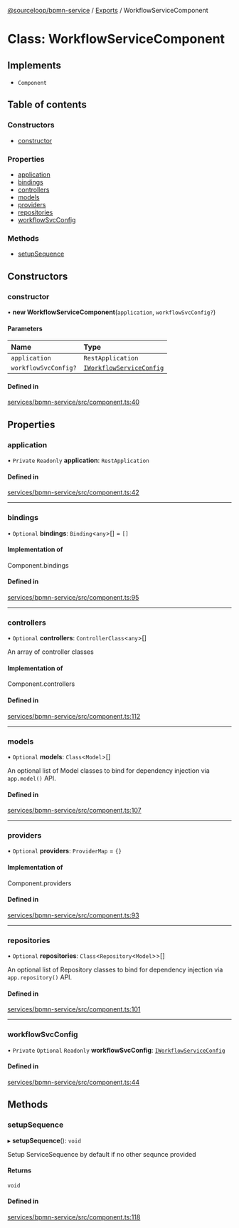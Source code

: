 [@sourceloop/bpmn-service](../README.md) / [Exports](../modules.md) / WorkflowServiceComponent

# Class: WorkflowServiceComponent

## Implements

- `Component`

## Table of contents

### Constructors

- [constructor](WorkflowServiceComponent.md#constructor)

### Properties

- [application](WorkflowServiceComponent.md#application)
- [bindings](WorkflowServiceComponent.md#bindings)
- [controllers](WorkflowServiceComponent.md#controllers)
- [models](WorkflowServiceComponent.md#models)
- [providers](WorkflowServiceComponent.md#providers)
- [repositories](WorkflowServiceComponent.md#repositories)
- [workflowSvcConfig](WorkflowServiceComponent.md#workflowsvcconfig)

### Methods

- [setupSequence](WorkflowServiceComponent.md#setupsequence)

## Constructors

### constructor

• **new WorkflowServiceComponent**(`application`, `workflowSvcConfig?`)

#### Parameters

| Name | Type |
| :------ | :------ |
| `application` | `RestApplication` |
| `workflowSvcConfig?` | [`IWorkflowServiceConfig`](../interfaces/IWorkflowServiceConfig.md) |

#### Defined in

[services/bpmn-service/src/component.ts:40](https://github.com/sourcefuse/loopback4-microservice-catalog/blob/d35fdb3f0/services/bpmn-service/src/component.ts#L40)

## Properties

### application

• `Private` `Readonly` **application**: `RestApplication`

#### Defined in

[services/bpmn-service/src/component.ts:42](https://github.com/sourcefuse/loopback4-microservice-catalog/blob/d35fdb3f0/services/bpmn-service/src/component.ts#L42)

___

### bindings

• `Optional` **bindings**: `Binding`<`any`\>[] = `[]`

#### Implementation of

Component.bindings

#### Defined in

[services/bpmn-service/src/component.ts:95](https://github.com/sourcefuse/loopback4-microservice-catalog/blob/d35fdb3f0/services/bpmn-service/src/component.ts#L95)

___

### controllers

• `Optional` **controllers**: `ControllerClass`<`any`\>[]

An array of controller classes

#### Implementation of

Component.controllers

#### Defined in

[services/bpmn-service/src/component.ts:112](https://github.com/sourcefuse/loopback4-microservice-catalog/blob/d35fdb3f0/services/bpmn-service/src/component.ts#L112)

___

### models

• `Optional` **models**: `Class`<`Model`\>[]

An optional list of Model classes to bind for dependency injection
via `app.model()` API.

#### Defined in

[services/bpmn-service/src/component.ts:107](https://github.com/sourcefuse/loopback4-microservice-catalog/blob/d35fdb3f0/services/bpmn-service/src/component.ts#L107)

___

### providers

• `Optional` **providers**: `ProviderMap` = `{}`

#### Implementation of

Component.providers

#### Defined in

[services/bpmn-service/src/component.ts:93](https://github.com/sourcefuse/loopback4-microservice-catalog/blob/d35fdb3f0/services/bpmn-service/src/component.ts#L93)

___

### repositories

• `Optional` **repositories**: `Class`<`Repository`<`Model`\>\>[]

An optional list of Repository classes to bind for dependency injection
via `app.repository()` API.

#### Defined in

[services/bpmn-service/src/component.ts:101](https://github.com/sourcefuse/loopback4-microservice-catalog/blob/d35fdb3f0/services/bpmn-service/src/component.ts#L101)

___

### workflowSvcConfig

• `Private` `Optional` `Readonly` **workflowSvcConfig**: [`IWorkflowServiceConfig`](../interfaces/IWorkflowServiceConfig.md)

#### Defined in

[services/bpmn-service/src/component.ts:44](https://github.com/sourcefuse/loopback4-microservice-catalog/blob/d35fdb3f0/services/bpmn-service/src/component.ts#L44)

## Methods

### setupSequence

▸ **setupSequence**(): `void`

Setup ServiceSequence by default if no other sequnce provided

#### Returns

`void`

#### Defined in

[services/bpmn-service/src/component.ts:118](https://github.com/sourcefuse/loopback4-microservice-catalog/blob/d35fdb3f0/services/bpmn-service/src/component.ts#L118)
